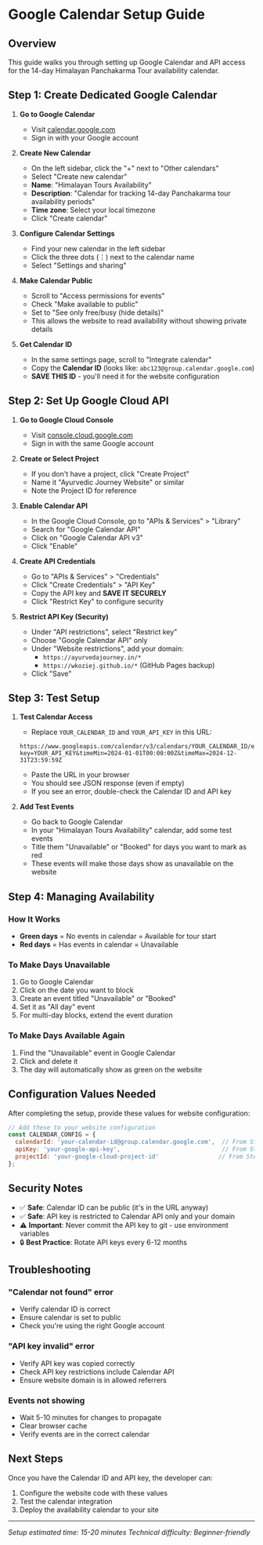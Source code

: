 # Google Calendar Setup Guide

## Overview
This guide walks you through setting up Google Calendar and API access for the 14-day Himalayan Panchakarma Tour availability calendar.

## Step 1: Create Dedicated Google Calendar

1. **Go to Google Calendar**
   - Visit [calendar.google.com](https://calendar.google.com)
   - Sign in with your Google account

2. **Create New Calendar**
   - On the left sidebar, click the "+" next to "Other calendars"
   - Select "Create new calendar"
   - **Name**: "Himalayan Tours Availability"
   - **Description**: "Calendar for tracking 14-day Panchakarma tour availability periods"
   - **Time zone**: Select your local timezone
   - Click "Create calendar"

3. **Configure Calendar Settings**
   - Find your new calendar in the left sidebar
   - Click the three dots (⋮) next to the calendar name
   - Select "Settings and sharing"
   
4. **Make Calendar Public**
   - Scroll to "Access permissions for events"
   - Check "Make available to public"
   - Set to "See only free/busy (hide details)"
   - This allows the website to read availability without showing private details

5. **Get Calendar ID**
   - In the same settings page, scroll to "Integrate calendar"
   - Copy the **Calendar ID** (looks like: `abc123@group.calendar.google.com`)
   - **SAVE THIS ID** - you'll need it for the website configuration

## Step 2: Set Up Google Cloud API

1. **Go to Google Cloud Console**
   - Visit [console.cloud.google.com](https://console.cloud.google.com)
   - Sign in with the same Google account

2. **Create or Select Project**
   - If you don't have a project, click "Create Project"
   - Name it "Ayurvedic Journey Website" or similar
   - Note the Project ID for reference

3. **Enable Calendar API**
   - In the Google Cloud Console, go to "APIs & Services" > "Library"
   - Search for "Google Calendar API"
   - Click on "Google Calendar API v3"
   - Click "Enable"

4. **Create API Credentials**
   - Go to "APIs & Services" > "Credentials"
   - Click "Create Credentials" > "API Key"
   - Copy the API key and **SAVE IT SECURELY**
   - Click "Restrict Key" to configure security

5. **Restrict API Key (Security)**
   - Under "API restrictions", select "Restrict key"
   - Choose "Google Calendar API" only
   - Under "Website restrictions", add your domain:
     - `https://ayurvedajourney.in/*`
     - `https://wkoziej.github.io/*` (GitHub Pages backup)
   - Click "Save"

## Step 3: Test Setup

1. **Test Calendar Access**
   - Replace `YOUR_CALENDAR_ID` and `YOUR_API_KEY` in this URL:
   ```
   https://www.googleapis.com/calendar/v3/calendars/YOUR_CALENDAR_ID/events?key=YOUR_API_KEY&timeMin=2024-01-01T00:00:00Z&timeMax=2024-12-31T23:59:59Z
   ```
   - Paste the URL in your browser
   - You should see JSON response (even if empty)
   - If you see an error, double-check the Calendar ID and API key

2. **Add Test Events**
   - Go back to Google Calendar
   - In your "Himalayan Tours Availability" calendar, add some test events
   - Title them "Unavailable" or "Booked" for days you want to mark as red
   - These events will make those days show as unavailable on the website

## Step 4: Managing Availability

### How It Works
- **Green days** = No events in calendar = Available for tour start
- **Red days** = Has events in calendar = Unavailable

### To Make Days Unavailable
1. Go to Google Calendar
2. Click on the date you want to block
3. Create an event titled "Unavailable" or "Booked"
4. Set it as "All day" event
5. For multi-day blocks, extend the event duration

### To Make Days Available Again
1. Find the "Unavailable" event in Google Calendar
2. Click and delete it
3. The day will automatically show as green on the website

## Configuration Values Needed

After completing the setup, provide these values for website configuration:

```javascript
// Add these to your website configuration
const CALENDAR_CONFIG = {
  calendarId: 'your-calendar-id@group.calendar.google.com',  // From Step 1.5
  apiKey: 'your-google-api-key',                             // From Step 2.4
  projectId: 'your-google-cloud-project-id'                 // From Step 2.2
};
```

## Security Notes

- ✅ **Safe**: Calendar ID can be public (it's in the URL anyway)
- ✅ **Safe**: API key is restricted to Calendar API only and your domain
- ⚠️ **Important**: Never commit the API key to git - use environment variables
- 🔒 **Best Practice**: Rotate API keys every 6-12 months

## Troubleshooting

### "Calendar not found" error
- Verify calendar ID is correct
- Ensure calendar is set to public
- Check you're using the right Google account

### "API key invalid" error  
- Verify API key was copied correctly
- Check API key restrictions include Calendar API
- Ensure website domain is in allowed referrers

### Events not showing
- Wait 5-10 minutes for changes to propagate
- Clear browser cache
- Verify events are in the correct calendar

## Next Steps

Once you have the Calendar ID and API key, the developer can:
1. Configure the website code with these values
2. Test the calendar integration
3. Deploy the availability calendar to your site

---

*Setup estimated time: 15-20 minutes*
*Technical difficulty: Beginner-friendly*